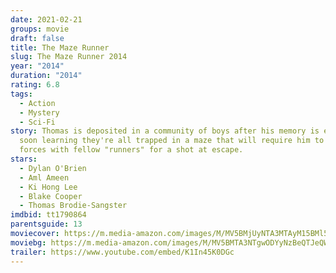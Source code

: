 ```yaml
---
date: 2021-02-21
groups: movie
draft: false
title: The Maze Runner
slug: The Maze Runner 2014
year: "2014"
duration: "2014"
rating: 6.8
tags:
  - Action
  - Mystery
  - Sci-Fi
story: Thomas is deposited in a community of boys after his memory is erased,
  soon learning they're all trapped in a maze that will require him to join
  forces with fellow "runners" for a shot at escape.
stars:
  - Dylan O'Brien
  - Aml Ameen
  - Ki Hong Lee
  - Blake Cooper
  - Thomas Brodie-Sangster
imdbid: tt1790864
parentsguide: 13
moviecover: https://m.media-amazon.com/images/M/MV5BMjUyNTA3MTAyM15BMl5BanBnXkFtZTgwOTEyMTkyMjE@._V1_FMjpg_UX500_.jpg
moviebg: https://m.media-amazon.com/images/M/MV5BMTA3NTgwODYyNzBeQTJeQWpwZ15BbWU4MDk4MzA5MTMx._V1_FMjpg_UX1280_.jpg
trailer: https://www.youtube.com/embed/K1In45K0DGc
---
```

